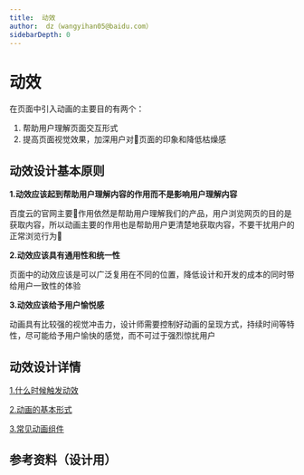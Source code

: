 ```yaml
---
title:  动效
author:  dz（wangyihan05@baidu.com）
sidebarDepth: 0
---
```


# 动效


在页面中引入动画的主要目的有两个：

1. 帮助用户理解页面交互形式
2. 提高页面视觉效果，加深用户对页面的印象和降低枯燥感


## 动效设计基本原则

**1.动效应该起到帮助用户理解内容的作用而不是影响用户理解内容**

百度云的官网主要作用依然是帮助用户理解我们的产品，用户浏览网页的目的是获取内容，所以动画主要的作用也是帮助用户更清楚地获取内容，不要干扰用户的正常浏览行为

**2.动效应该具有通用性和统一性**

页面中的动效应该是可以广泛复用在不同的位置，降低设计和开发的成本的同时带给用户一致性的体验

**3.动效应该给予用户愉悦感**

动画具有比较强的视觉冲击力，设计师需要控制好动画的呈现方式，持续时间等特性，尽可能给予用户愉快的感觉，而不可过于强烈惊扰用户

## 动效设计详情

[1.什么时候触发动效](/portal/animate/Animate.html)

[2.动画的基本形式](/portal/animate/Animate.html)

[3.常见动画组件](/portal/animate/Component.html)

## 参考资料（设计用）

